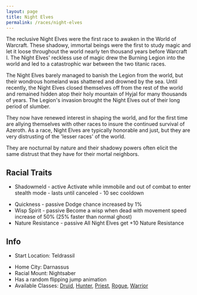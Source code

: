 ```yaml
---
layout: page
title: Night Elves
permalink: /races/night-elves
---
```


The reclusive Night Elves were the first race to awaken in the World of Warcraft. These shadowy, immortal beings were the first to study magic and let it loose throughout the world nearly ten thousand years before Warcraft I. The Night Elves' reckless use of magic drew the Burning Legion into the world and led to a catastrophic war between the two titanic races. 

The Night Elves barely managed to banish the Legion from the world, but their wondrous homeland was shattered and drowned by the sea. Until recently, the Night Elves closed themselves off from the rest of the world and remained hidden atop their holy mountain of Hyjal for many thousands of years. The Legion's invasion brought the Night Elves out of their long period of slumber. 

They now have renewed interest in shaping the world, and for the first time are allying themselves with other races to insure the continued survival of Azeroth. As a race, Night Elves are typically honorable and just, but they are very distrusting of the 'lesser races' of the world. 

They are nocturnal by nature and their shadowy powers often elicit the same distrust that they have for their mortal neighbors.

## Racial Traits

+ Shadowmeld - active Activate while immobile and out of combat to enter stealth mode - lasts until canceled - 10 sec cooldown
- Quickness - passive Dodge chance increased by 1%
- Wisp Spirit - passive	Become a wisp when dead with movement speed increase of 50% (25% faster than normal ghost)
- Nature Resistance - passive All Night Elves get +10 Nature Resistance

## Info

+ Start Location: Teldrassil 
- Home City: Darnassus 
- Racial Mount: Nightsaber 
- Has a random flipping jump animation
- Available Classes: [Druid](/classes/druid), [Hunter](/classes/hunter), [Priest](/classes/priest), [Rogue](/classes/rogue), [Warrior](/classes/warrior)
